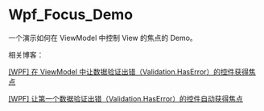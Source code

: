 # Wpf_Focus_Demo
一个演示如何在 ViewModel 中控制 View 的焦点的 Demo。


相关博客：

[[WPF] 在 ViewModel 中让数据验证出错（Validation.HasError）的控件获得焦点](https://www.cnblogs.com/dino623/p/focus_controls_in_ViewModel.html)


[[WPF] 让第一个数据验证出错（Validation.HasError）的控件自动获得焦点](https://www.cnblogs.com/dino623/p/focus_the_first_validation_haserror_control.html)
